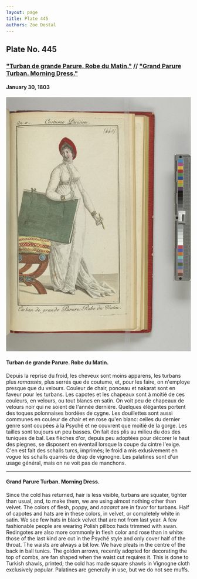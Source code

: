 ```yaml
---
layout: page
title: Plate 445
authors: Zoe Dostal
---
```


## Plate No. 445 
### ["Turban de grande Parure. Robe du Matin."](#french) // ["Grand Parure Turban. Morning Dress."](#english) 
#### January 30, 1803

![Plate 445](https://github.com/azd2103/Plates/blob/master/CP%20445%20An%2011%20Morgan.jpg?raw=true)

#### Turban de grande Parure. Robe du Matin. <a id="french"></a>
Depuis la reprise du froid, les cheveux sont moins apparens, les turbans plus *ramassés*, plus serrés que de coutume, et, pour les faire, on n'employe presque que du velours. Couleur de chair, ponceau et nakarat sont en faveur pour les turbans. Les capotes et les chapeaux sont à moitié de ces couleurs, en velours, ou tout blancs en satin. On voit peu de chapeaux de velours noir qui ne soient de l'année dernière. Quelques élégantes portent des toques polonnaises bordées de cygne. Les douillettes sont aussi communes en couleur de chair et en rose qu'en blanc: celles du dernier genre sont coupées à la Psyché et ne couvrent que moitié de la gorge. Les tailles sont toujours un peu basses. On fait des plis au milieu du dos des tuniques de bal. Les flèches d'or, depuis peu adoptées pour décorer le haut des piegnes, se disposent en éventail lorsque la coupe du cintre l'exige. C'en est fait des schalls turcs, imprimés; le froid a mis exlusivement en vogue les schalls quarrés de drap de vignogne. Les palatines sont d'un usage général, mais on ne voit pas de manchons.

---

#### Grand Parure Turban. Morning Dress. <a id="english"></a>
Since the cold has returned, hair is less visible, turbans are squater, tighter than usual, and, to make them, we are using almost nothing other than velvet. The colors of flesh, poppy, and *nacarat* are in favor for turbans. Half of capotes and hats are in these colors, in velvet, or completely white in satin. We see few hats in black velvet that are not from last year. A few fashionable people are wearing Polish pillbox hads trimmed with swan. Redingotes are also more commonly in flesh color and rose than in white: those of the last kind are cut in the Psyché style and only cover half of the throat. The waists are always a bit low. We have pleats in the centre of the back in ball tunics. The golden arrows, recently adopted for decorating the top of combs, are fan shaped when the waist cut requires it. This is done to Turkish shawls, printed; the cold has made square shawls in Vignogne cloth exclusively popular. Palatines are generally in use, but we do not see muffs. 

